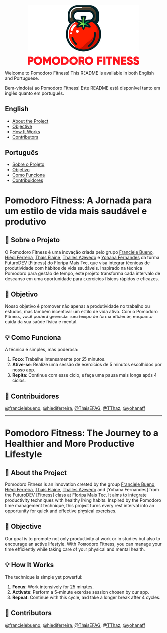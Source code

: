 <p align="center">
  <img src="./pomodoro-fitness-logo.png" alt="Pomodoro Fitness">
</p>

Welcome to Pomodoro Fitness! This README is available in both English and Portuguese.

Bem-vindo(a) ao Pomodoro Fitness! Este README está disponível tanto em inglês quanto em português.

## English

- [About the Project](#about-the-project)
- [Objective](#objective)
- [How It Works](#how-it-works)
- [Contributors](#contributors)

## Português

- [Sobre o Projeto](#sobre-o-projeto)
- [Objetivo](#objetivo)
- [Como Funciona](#como-funciona)
- [Contribuidores](#contribuidores)

# Pomodoro Fitness: A Jornada para um estilo de vida mais saudável e produtivo

## 🚀 Sobre o Projeto

O Pomodoro Fitness é uma inovação criada pelo grupo [Franciele Bueno](https://github.com/francielebueno), [Hiédi Ferreira](https://github.com/hiediferreira), [Thaís Elaine](https://github.com/ThaisEFAG), [Thalles Azevedo](https://github.com/TThaz) e [Yohana Fernandes](https://github.com/yohanaff) da turma FuturoDEV [Fitness] do Floripa Mais Tec, que visa integrar técnicas de produtividade com hábitos de vida saudáveis. Inspirado na técnica Pomodoro para gestão de tempo, este projeto transforma cada intervalo de descanso em uma oportunidade para exercícios físicos rápidos e eficazes.

## 🎯 Objetivo

Nosso objetivo é promover não apenas a produtividade no trabalho ou estudos, mas também incentivar um estilo de vida ativo. Com o Pomodoro Fitness, você poderá gerenciar seu tempo de forma eficiente, enquanto cuida da sua saúde física e mental.

## 💡 Como Funciona

A técnica é simples, mas poderosa:

1. **Foco**: Trabalhe intensamente por 25 minutos.
2. **Ative-se**: Realize uma sessão de exercícios de 5 minutos escolhidos por nosso app.
3. **Repita**: Continue com esse ciclo, e faça uma pausa mais longa após 4 ciclos.

## 🌈 Contribuidores

[@francielebueno](https://github.com/francielebueno), [@hiediferreira](https://github.com/hiediferreira), [@ThaisEFAG](https://github.com/ThaisEFAG), [@TThaz](https://github.com/TThaz), [@yohanaff](https://github.com/yohanaff)

-------------------------------------------------

# Pomodoro Fitness: The Journey to a Healthier and More Productive Lifestyle

## 🚀 About the Project

Pomodoro Fitness is an innovation created by the group [Franciele Bueno](https://github.com/francielebueno), [Hiédi Ferreira](https://github.com/hiediferreira), [Thaís Elaine](https://github.com/ThaisEFAG), [Thalles Azevedo](https://github.com/TThaz) and [Yohana Fernandes] from the FuturoDEV [Fitness] class at Floripa Mais Tec. It aims to integrate productivity techniques with healthy living habits. Inspired by the Pomodoro time management technique, this project turns every rest interval into an opportunity for quick and effective physical exercises.

## 🎯 Objective

Our goal is to promote not only productivity at work or in studies but also to encourage an active lifestyle. With Pomodoro Fitness, you can manage your time efficiently while taking care of your physical and mental health.

## 💡 How It Works

The technique is simple yet powerful:

1. **Focus**: Work intensively for 25 minutes.
2. **Activate**: Perform a 5-minute exercise session chosen by our app.
3. **Repeat**: Continue with this cycle, and take a longer break after 4 cycles.

## 🌈 Contributors

[@francielebueno](https://github.com/francielebueno), [@hiediferreira](https://github.com/hiediferreira), [@ThaisEFAG](https://github.com/ThaisEFAG), [@TThaz](https://github.com/TThaz), [@yohanaff](https://github.com/yohanaff)